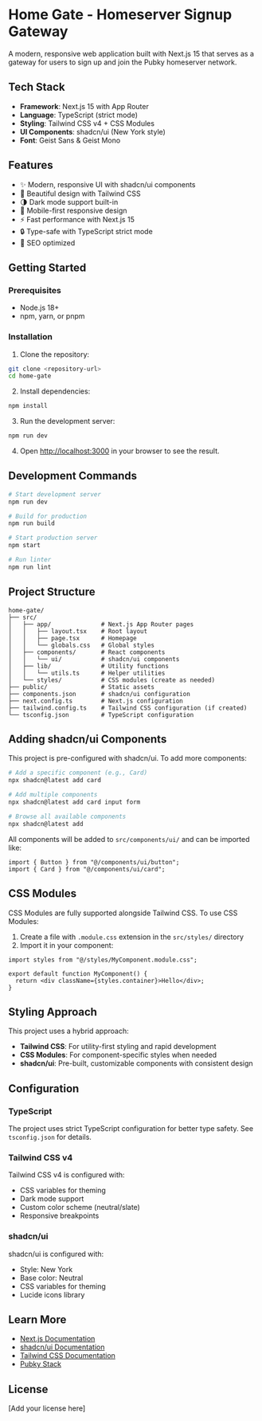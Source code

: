 # Home Gate - Homeserver Signup Gateway

A modern, responsive web application built with Next.js 15 that serves as a gateway for users to sign up and join the Pubky homeserver network.

## Tech Stack

- **Framework**: Next.js 15 with App Router
- **Language**: TypeScript (strict mode)
- **Styling**: Tailwind CSS v4 + CSS Modules
- **UI Components**: shadcn/ui (New York style)
- **Font**: Geist Sans & Geist Mono

## Features

- ✨ Modern, responsive UI with shadcn/ui components
- 🎨 Beautiful design with Tailwind CSS
- 🌗 Dark mode support built-in
- 📱 Mobile-first responsive design
- ⚡ Fast performance with Next.js 15
- 🔒 Type-safe with TypeScript strict mode
- 🎯 SEO optimized

## Getting Started

### Prerequisites

- Node.js 18+ 
- npm, yarn, or pnpm

### Installation

1. Clone the repository:
```bash
git clone <repository-url>
cd home-gate
```

2. Install dependencies:
```bash
npm install
```

3. Run the development server:
```bash
npm run dev
```

4. Open [http://localhost:3000](http://localhost:3000) in your browser to see the result.

## Development Commands

```bash
# Start development server
npm run dev

# Build for production
npm run build

# Start production server
npm start

# Run linter
npm run lint
```

## Project Structure

```
home-gate/
├── src/
│   ├── app/              # Next.js App Router pages
│   │   ├── layout.tsx    # Root layout
│   │   ├── page.tsx      # Homepage
│   │   └── globals.css   # Global styles
│   ├── components/       # React components
│   │   └── ui/           # shadcn/ui components
│   ├── lib/              # Utility functions
│   │   └── utils.ts      # Helper utilities
│   └── styles/           # CSS modules (create as needed)
├── public/               # Static assets
├── components.json       # shadcn/ui configuration
├── next.config.ts        # Next.js configuration
├── tailwind.config.ts    # Tailwind CSS configuration (if created)
└── tsconfig.json         # TypeScript configuration
```

## Adding shadcn/ui Components

This project is pre-configured with shadcn/ui. To add more components:

```bash
# Add a specific component (e.g., Card)
npx shadcn@latest add card

# Add multiple components
npx shadcn@latest add card input form

# Browse all available components
npx shadcn@latest add
```

All components will be added to `src/components/ui/` and can be imported like:

```tsx
import { Button } from "@/components/ui/button";
import { Card } from "@/components/ui/card";
```

## CSS Modules

CSS Modules are fully supported alongside Tailwind CSS. To use CSS Modules:

1. Create a file with `.module.css` extension in the `src/styles/` directory
2. Import it in your component:

```tsx
import styles from "@/styles/MyComponent.module.css";

export default function MyComponent() {
  return <div className={styles.container}>Hello</div>;
}
```

## Styling Approach

This project uses a hybrid approach:
- **Tailwind CSS**: For utility-first styling and rapid development
- **CSS Modules**: For component-specific styles when needed
- **shadcn/ui**: Pre-built, customizable components with consistent design

## Configuration

### TypeScript

The project uses strict TypeScript configuration for better type safety. See `tsconfig.json` for details.

### Tailwind CSS v4

Tailwind CSS v4 is configured with:
- CSS variables for theming
- Dark mode support
- Custom color scheme (neutral/slate)
- Responsive breakpoints

### shadcn/ui

shadcn/ui is configured with:
- Style: New York
- Base color: Neutral
- CSS variables for theming
- Lucide icons library

## Learn More

- [Next.js Documentation](https://nextjs.org/docs)
- [shadcn/ui Documentation](https://ui.shadcn.com)
- [Tailwind CSS Documentation](https://tailwindcss.com/docs)
- [Pubky Stack](https://pubky.tech)

## License

[Add your license here]
